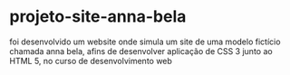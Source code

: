 # projeto-site-anna-bela
foi desenvolvido um website onde simula um site de uma modelo fictício chamada anna bela, afins de desenvolver aplicação de CSS 3 junto ao HTML 5, no curso de desenvolvimento web
